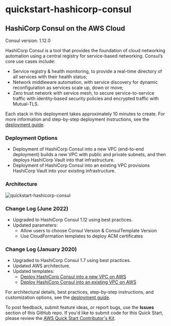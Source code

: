 # quickstart-hashicorp-consul
## HashiCorp Consul on the AWS Cloud
Consul version: 1.12.0

HashiCorp Consul is a tool that provides the foundation of cloud networking automation using a central registry for service-based networking. Consul’s core use cases include:

* Service registry & health monitoring, to provide a real-time directory of all services with their health status;
* Network middleware automation, with service discovery for dynamic reconfiguration as services scale up, down or move;
* Zero trust network with service mesh, to secure service-to-service traffic with identity-based security policies and encrypted traffic with Mutual-TLS.

Each stack in this deployment takes approximately 10 minutes to create. For more information and step-by-step deployment instructions, see the [deployment guide](https://aws-quickstart.s3.amazonaws.com/quickstart-hashicorp-consul/doc/hashicorp-consul-on-the-aws-cloud.pdf).

### Deployment Options
* Deployment of HashiCorp Consul into a new VPC (end-to-end deployment) builds a new VPC with public and private subnets, and then deploys HashiCorp Vault into that infrastructure.
* Deployment of HashiCorp Consul into an existing VPC provisions HashiCorp Vault into your existing infrastructure.

### Architecture
![quickstart-hashicorp-consul](https://d0.awsstatic.com/partner-network/QuickStart/datasheets/hashicorp-consul-on-aws-architecture.png)

### Change Log (June 2022)
* Upgraded to HashiCorp Consul 1.12 using best practices.
* Updated parameters:
  * Allow users to choose Consul Version & ConsulTemplate Version
  * Use CloudFormation templates to deploy ACM certificates

### Change Log (January 2020)
* Upgraded to HashiCorp Consul 1.7 using best practices.
* Updated AWS architecture.
* Updated templates:
  * [Deploy HashiCorp Consul into a new VPC on AWS](https://github.com/aws-quickstart/quickstart-hashicorp-consul/tree/master/templates/quickstart-hashicorp-consul-master.template)
  * [Deploy HashiCorp Consul into an existing VPC on AWS](https://github.com/aws-quickstart/quickstart-hashicorp-consul/tree/master/templates/quickstart-hashicorp-consul.template) 
  
For architectural details, best practices, step-by-step instructions, and customization options, see the [deployment guide](https://aws-quickstart.s3.amazonaws.com/quickstart-hashicorp-consul/doc/hashicorp-consul-on-the-aws-cloud.pdf).

To post feedback, submit feature ideas, or report bugs, use the **Issues** section of this GitHub repo.
If you'd like to submit code for this Quick Start, please review the [AWS Quick Start Contributor's Kit](https://aws-quickstart.github.io/).
